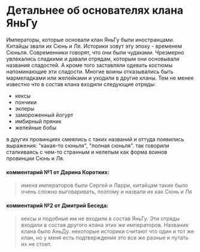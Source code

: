 # Детальнее об основателях клана ЯньГу
Императоры, которые основали клан ЯньГу были иностранцами. Китайцы звали их Сюнь и Ля. Историки зовут эту эпоху - временем Сюньля. Современники говорят, что они были чудаками. Чрезмерно увлекались сладкими и давали отрядам, которым они основывали названия сладостей. А кроме того заставляли одевать костюмы напоминающие эти сладости. Многие воины отказывались быть мармеладками или желейками и уходили в другие кланы. Тем не менее известно что в состав клана входили следующие отряды:

- кексы
- пончики
- эклеры
- замороженный йогурт
- имбирный пряник
- желейные бобы

в других провинциях смеялись с таких названий и оттуда появились выражения: "какая-то сюньля", "полная сюньля". так говорили сталкиваясь с чем-то странным и нелепым как форма воинов провинции Сюнь и Ля. 

#### комментарий №1 от Дарина Коротких:
> имена императоров были Сергей и Ларри, китайцам такие было очень сложно выговаривать, поэтому и назвали их как Сюнь и Ля

#### комментарий №2 от Дмитрий Беседа:
> кексы и подобные им не входили в состав ЯньГу. Эти отряды входили в состав другого клана этих же императоров. Название клана было АньДу. некоторые историки считают что один и тот же клан, но у меня есть подтверждения это все же разные и путать их не стоит. 